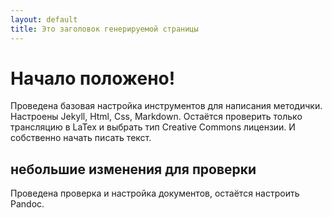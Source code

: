 ```yaml
---
layout: default
title: Это заголовок генерируемой страницы
---
```


# Начало положено!

Проведена базовая настройка инструментов для написания методички. Настроены Jekyll, Html, Css, Markdown. Остаётся проверить только трансляцию в LaTex и выбрать тип Creative Commons лицензии. И собственно начать писать текст.


## небольшие изменения для проверки

Проведена проверка и настройка документов, остаётся настроить Pandoc.
